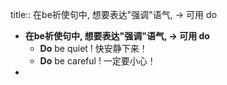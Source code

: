 title:: 在be祈使句中, 想要表达"强调"语气, -> 可用 do

- **在be祈使句中, 想要表达"强调"语气, -> 可用 do**
	- **Do** be quiet ! 快安静下来！
	- **Do** be careful ! 一定要小心！
-